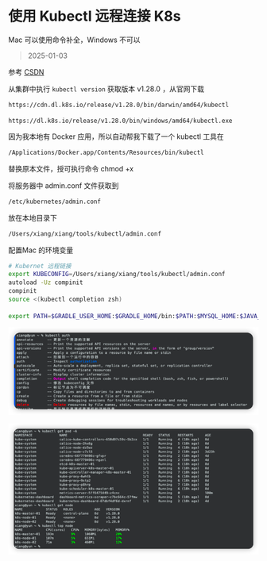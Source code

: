 # 使用 Kubectl 远程连接 K8s

Mac 可以使用命令补全，Windows 不可以



> 2025-01-03

参考 [CSDN](https://blog.csdn.net/m0_51510236/article/details/133710224)

从集群中执行   `kubectl version`  获取版本 v1.28.0 ，从官网下载

```
https://cdn.dl.k8s.io/release/v1.28.0/bin/darwin/amd64/kubectl

https://dl.k8s.io/release/v1.28.0/bin/windows/amd64/kubectl.exe
```



因为我本地有 Docker 应用，所以自动帮我下载了一个 kubectl 工具在 

```sh
/Applications/Docker.app/Contents/Resources/bin/kubectl
```

替换原本文件，授可执行命令 chmod +x 



将服务器中 admin.conf 文件获取到

```sh
/etc/kubernetes/admin.conf 
```

放在本地目录下

```sh
/Users/xiang/xiang/tools/kubectl/admin.conf
```



配置Mac 的环境变量

```sh
# Kubernet 远程链接
export KUBECONFIG=/Users/xiang/xiang/tools/kubectl/admin.conf
autoload -Uz compinit
compinit
source <(kubectl completion zsh)

export PATH=$GRADLE_USER_HOME:$GRADLE_HOME/bin:$PATH:$MYSQL_HOME:$JAVA_HOME/bin:$KUBECONFIG.
```

![image-20250103120944990](images/05%E3%80%81%E4%BD%BF%E7%94%A8Kubectl%E8%BF%9C%E7%A8%8B%E8%BF%9E%E6%8E%A5K8s/image-20250103120944990.png)



![image-20250103121016776](images/05%E3%80%81%E4%BD%BF%E7%94%A8Kubectl%E8%BF%9C%E7%A8%8B%E8%BF%9E%E6%8E%A5K8s/image-20250103121016776.png)

